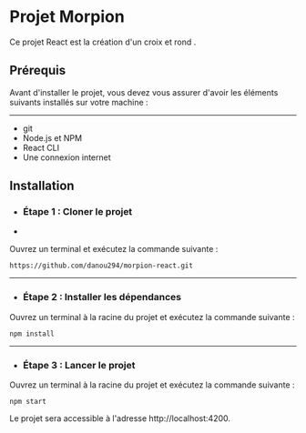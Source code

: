 # Projet Morpion

Ce projet React est la création d'un croix et rond .

## Prérequis
Avant d'installer le projet, vous devez vous assurer d'avoir les éléments suivants installés sur votre machine :
***

- git
- Node.js et NPM
- React CLI
- Une connexion internet

## Installation
- ### Étape 1 : Cloner le projet
-
Ouvrez un terminal et exécutez la commande suivante :

```
https://github.com/danou294/morpion-react.git
```
***

- ### Étape 2 : Installer les dépendances
Ouvrez un terminal à la racine du projet et exécutez la commande suivante :

```
npm install
```

***

- ### Étape 3 : Lancer le projet
Ouvrez un terminal à la racine du projet et exécutez la commande suivante :

```
npm start
```

Le projet sera accessible à l'adresse http://localhost:4200.

